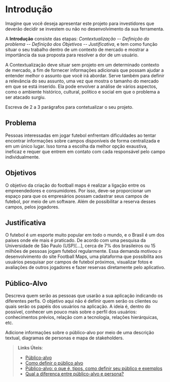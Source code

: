 # Introdução

Imagine que você deseja apresentar este projeto para investidores que deverão decidir se investem ou não no desenvolvimento da sua ferramenta.

A **Introdução** consiste das etapas: *Contextualização -- Definição do problema -- Definição dos Objetivos -- Justificativa*, e tem como função situar o seu trabalho dentro de um contexto de mercado e mostrar a importância da sua proposta para resolver a dor de um usuário.


A Contextualização deve situar sem projeto em um determinado contexto de mercado, a fim de fornecer informações adicionais que possam ajudar a entender melhor o assunto que você irá abordar. Serve também para definir a relevância do seu assunto, uma vez que mostra o tamanho do mercado em que se está inserido. Ela pode envolver a análise de vários aspectos, como o ambiente histórico, cultural, político e social em que o problema a ser atacado surgiu.

Escreva de 2 a 3 parágrafos para contetualizar o seu projeto.

## Problema

Pessoas interessadas em jogar futebol enfrentam dificuldades ao tentar encontrar informações sobre campos disponíveis de forma centralizada e em um único lugar. Isso torna a escolha da melhor opção exaustiva, ineficaz e requer que entrem em contato com cada responsável pelo campo individualmente.

## Objetivos

  O objetivo da criação do football maps é realizar a ligação entre os empreendedores e consumidores. 
  Por isso, deve-se proporcionar um espaço para que os empresários possam cadastrar seus campos de futebol, por meio de um software. Além de possibilitar a reserva desses campos, pelos jogadores.


## Justificativa

O futebol é um esporte muito popular em todo o mundo, e o Brasil é um dos países onde ele mais é praticado. De acordo com uma pesquisa da Universidade de São Paulo (USP)[...], cerca de 7% dos brasileiros ou 15 milhões de pessoas jogam futebol regularmente.  Essa demanda motivou o desenvolvimento do site Football Maps, uma plataforma que possibilita aos usuários pesquisar por campos de futebol próximos, visualizar fotos e avaliações de outros jogadores e fazer reservas diretamente pelo aplicativo.


## Público-Alvo

Descreva quem serão as pessoas que usarão a sua aplicação indicando os diferentes perfis. O objetivo aqui não é definir quem serão os clientes ou quais serão os papéis dos usuários na aplicação. A ideia é, dentro do possível, conhecer um pouco mais sobre o perfil dos usuários: conhecimentos prévios, relação com a tecnologia, relações
hierárquicas, etc.

Adicione informações sobre o público-alvo por meio de uma descrição textual, diagramas de personas e mapa de stakeholders.

> **Links Úteis**:
> - [Público-alvo](https://blog.hotmart.com/pt-br/publico-alvo/)
> - [Como definir o público alvo](https://exame.com/pme/5-dicas-essenciais-para-definir-o-publico-alvo-do-seu-negocio/)
> - [Público-alvo: o que é, tipos, como definir seu público e exemplos](https://klickpages.com.br/blog/publico-alvo-o-que-e/)
> - [Qual a diferença entre público-alvo e persona?](https://rockcontent.com/blog/diferenca-publico-alvo-e-persona/)
